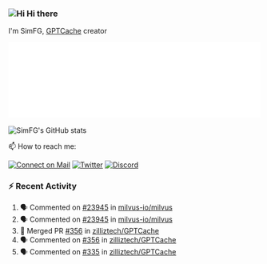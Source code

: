 ### <img src='https://qpluspicture.oss-cn-beijing.aliyuncs.com/6LjjQA/Hi.gif' alt='Hi' width="24"/> Hi there

I'm SimFG, [GPTCache](https://github.com/zilliztech/GPTCache) creator

![Metrics 👋](/metrics.plugin.followup.user.svg)

![SimFG's GitHub stats](https://github-readme-stats.vercel.app/api?username=SimFG&show_icons=true&theme=radical&count_private=true)

📫 How to reach me:

[![Connect on Mail](https://img.shields.io/badge/Ask%20me-anything-1abc9c.svg)](mailto:1142838399@qq.com)
[![Twitter](https://img.shields.io/twitter/follow/FogSim?style=social)](https://twitter.com/FogSim)
[![Discord](https://img.shields.io/discord/1092648432495251507?label=Discord&logo=discord)](https://discord.gg/Q8C6WEjSWV)

### :zap: Recent Activity

<!--START_SECTION:activity-->
1. 🗣 Commented on [#23945](https://github.com/milvus-io/milvus/issues/23945) in [milvus-io/milvus](https://github.com/milvus-io/milvus)
2. 🗣 Commented on [#23945](https://github.com/milvus-io/milvus/issues/23945) in [milvus-io/milvus](https://github.com/milvus-io/milvus)
3. 🎉 Merged PR [#356](https://github.com/zilliztech/GPTCache/pull/356) in [zilliztech/GPTCache](https://github.com/zilliztech/GPTCache)
4. 🗣 Commented on [#356](https://github.com/zilliztech/GPTCache/issues/356) in [zilliztech/GPTCache](https://github.com/zilliztech/GPTCache)
5. 🗣 Commented on [#335](https://github.com/zilliztech/GPTCache/issues/335) in [zilliztech/GPTCache](https://github.com/zilliztech/GPTCache)
<!--END_SECTION:activity-->

